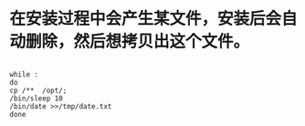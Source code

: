 # 在安装过程中会产生某文件，安装后会自动删除，然后想拷贝出这个文件。
```

while :
do
cp /**  /opt/;
/bin/sleep 10
/bin/date >>/tmp/date.txt
done
```

